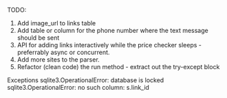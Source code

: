 TODO:
1. Add image_url to links table
2. Add table or column for the phone number where the text message should be sent
3. API for adding links interactively while the price checker sleeps - preferrably async or concurrent.
4. Add more sites to the parser.
5. Refactor (clean code) the run method - extract out the try-except block


Exceptions
sqlite3.OperationalError: database is locked
sqlite3.OperationalError: no such column: s.link_id